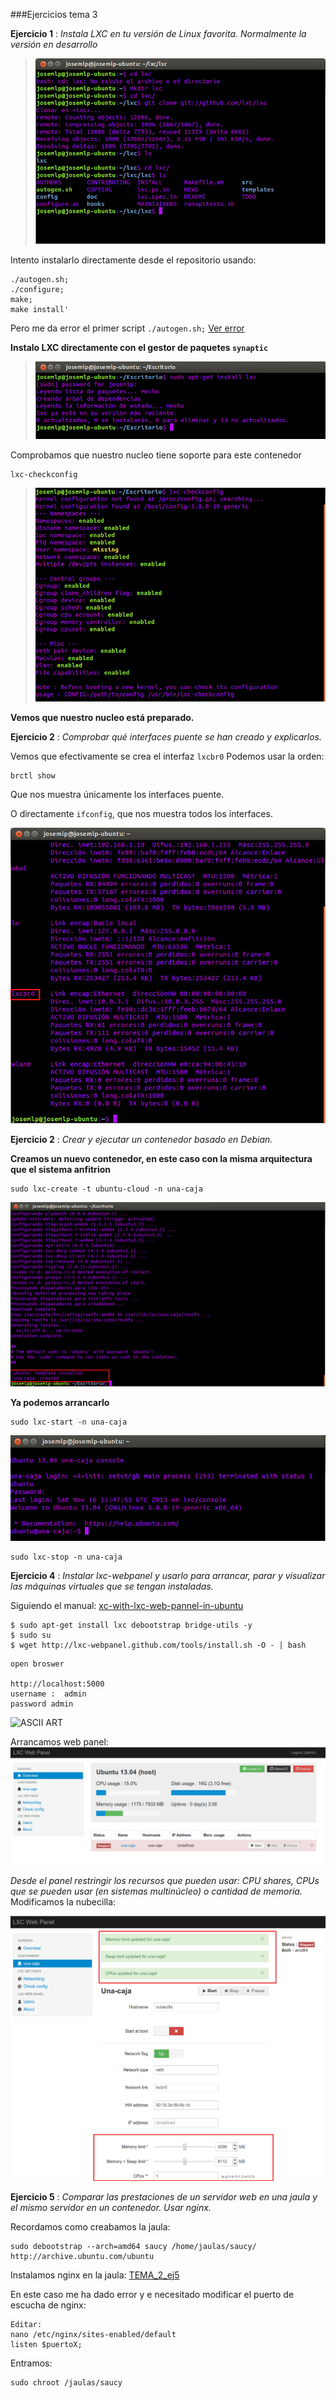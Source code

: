 ###Ejercicios tema 3

**Ejercicio 1** : _Instala LXC en tu versión de Linux favorita. Normalmente la versión en desarrollo_

> ![Clonando LXC](https://github.com/josemlp91/IV_work/blob/master/capturas_T3/josemlp@josemlp-ubuntu:%20~-lxc-lxc_038.png?raw=true)

Intento instalarlo directamente desde el repositorio usando:

~~~
./autogen.sh;
./configure;
make;
make install'
~~~
Pero me da error el primer script ``./autogen.sh;`` 
[Ver error](https://github.com/josemlp91/IV_work/blob/master/capturas_T3/josemlp@josemlp-ubuntu:%20~-lxc-lxc_039.png?raw=true)

**Instalo LXC directamente con el gestor de paquetes ``synaptic``**

> ![Instalar LXC](https://github.com/josemlp91/IV_work/blob/master/capturas_T3/josemlp@josemlp-ubuntu:%20~-Escritorio_027.png?raw=true)

Comprobamos que nuestro nucleo tiene soporte para este contenedor
~~~ 
lxc-checkconfig
~~~
>![Check LXC](https://github.com/josemlp91/IV_work/blob/master/capturas_T3/josemlp@josemlp-ubuntu:%20~-Escritorio_028.png?raw=true)

**Vemos que nuestro nucleo está preparado.**


**Ejercicio 2** : _Comprobar qué interfaces puente se han creado y explicarlos._

Vemos que efectivamente se crea el interfaz ``lxcbr0``
Podemos usar la orden:
~~~
brctl show
~~~
Que nos muestra únicamente los interfaces puente.

O directamente ``ifconfig``, que nos muestra todos los interfaces.


![interfaz red lxc](https://github.com/josemlp91/IV_work/blob/master/capturas_T3/josemlp@josemlp-ubuntu:%20~_032.png?raw=true)

**Ejercicio 2** :
_Crear y ejecutar un contenedor basado en Debian._

__Creamos un nuevo contenedor, en este caso con la misma arquitectura que el sistema anfitrion__

~~~
sudo lxc-create -t ubuntu-cloud -n una-caja
~~~

![creando contenedor_ubuntu](https://github.com/josemlp91/IV_work/blob/master/capturas_T3/josemlp@josemlp-ubuntu:%20~-Escritorio_030.png?raw=true)


__Ya podemos arrancarlo__

~~~
sudo lxc-start -n una-caja
~~~

![arrancando contenedor ubuntu](https://github.com/josemlp91/IV_work/blob/master/capturas_T3/josemlp@josemlp-ubuntu:%20~_031.png?raw=true)

~~~
sudo lxc-stop -n una-caja
~~~
**Ejercicio 4** : 
_Instalar lxc-webpanel y usarlo para arrancar, parar y visualizar las máquinas virtuales que se tengan instaladas._

Siguiendo el manual: [xc-with-lxc-web-pannel-in-ubuntu](http://www.computersnyou.com/2123/2013/07/installing-lxc-with-lxc-web-pannel-in-ubuntu/)
~~~
$ sudo apt-get install lxc debootstrap bridge-utils -y
$ sudo su
$ wget http://lxc-webpanel.github.com/tools/install.sh -O - | bash
~~~

~~~
open broswer 

http://localhost:5000  
username :  admin 
password admin
~~~


![ASCII ART](https://github.com/josemlp91/IV_work/blob/master/capturas_T3/Selecci%C3%B3n_040.png?raw=true)

Arrancamos web panel:
![lxc web panel](https://github.com/josemlp91/IV_work/blob/master/capturas_T3/Overview%20-%20LXC%20Web%20Panel%20-%20Chromium_033.png?raw=true)

_Desde el panel restringir los recursos que pueden usar: CPU shares, CPUs que se pueden usar (en sistemas multinúcleo) o cantidad de memoria._
Modificamos la nubecilla:

![modificando nubecilla](https://github.com/josemlp91/IV_work/blob/master/capturas_T3/Una-caja%20-%20LXC%20Web%20Panel%20-%20Chromium_037.png?raw=true)

**Ejercicio 5** : 
_Comparar las prestaciones de un servidor web en una jaula y el mismo servidor en un contenedor. Usar nginx._

Recordamos como creabamos la jaula:
~~~
sudo debootstrap --arch=amd64 saucy /home/jaulas/saucy/ http://archive.ubuntu.com/ubuntu
~~~

Instalamos nginx en la jaula:
[TEMA_2_ej5](https://github.com/josemlp91/IV_work/blob/master/ejerciciosT2.md#ejercicio-5)

En este caso me ha dado error y e necesitado modificar
el puerto de escucha de nginx:

~~~
Editar:
nano /etc/nginx/sites-enabled/default
listen $puertoX;
~~~

Entramos:
~~~
sudo chroot /jaulas/saucy
~~~

